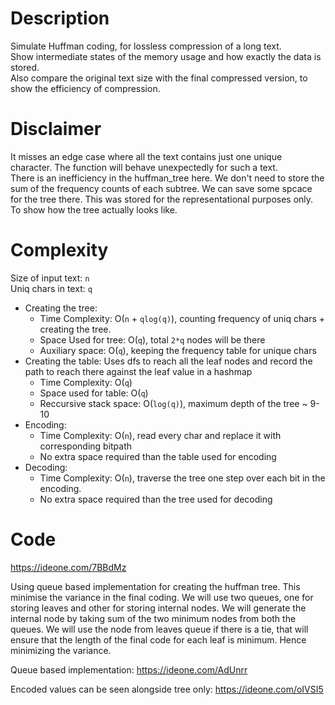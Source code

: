 # Description
Simulate Huffman coding, for lossless compression of a long text.  
Show intermediate states of the memory usage and how exactly the data is stored.  
Also compare the original text size with the final compressed version, to show the efficiency of compression.

# Disclaimer
It misses an edge case where all the text contains just one unique character. The function will behave unexpectedly for such a text.  
There is an inefficiency in the huffman_tree here. We don't need to store the sum of the frequency counts of each subtree. We can save some spcace for the tree there. This was stored for the representational purposes only. To show how the tree actually looks like.

# Complexity
Size of input text: `n`  
Uniq chars in text: `q`  
- Creating the tree:
    - Time Complexity: O(`n` + `qlog(q)`), counting frequency of uniq chars + creating the tree.
    - Space Used for tree: O(`q`), total `2*q` nodes will be there
    - Auxiliary space: O(`q`), keeping the frequency table for unique chars
- Creating the table: Uses dfs to reach all the leaf nodes and record the path to reach there against the leaf value in a hashmap  
    - Time Complexity: O(`q`)
    - Space used for table: O(`q`)
    - Reccursive stack space: O(`log(q)`), maximum depth of the tree ~ 9-10
- Encoding:
    - Time Complexity: O(`n`), read every char and replace it with corresponding bitpath
    - No extra space required than the table used for encoding
- Decoding:
    - Time Complexity: O(`n`), traverse the tree one step over each bit in the encoding.
    - No extra space required than the tree used for decoding

# Code
https://ideone.com/7BBdMz

Using queue based implementation for creating the huffman tree. This minimise the variance in the final coding.
We will use two queues, one for storing leaves and other for storing internal nodes. We will generate the internal node by taking sum of the two minimum nodes from both the queues. We will use the node from leaves queue if there is a tie, that will ensure that the length of the final code for each leaf is minimum. Hence minimizing the variance.

Queue based implementation: https://ideone.com/AdUnrr

Encoded values can be seen alongside tree only: https://ideone.com/oIVSI5
